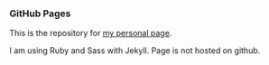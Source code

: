 ### GitHub Pages  
This is the repository for [my personal page](https://caoba1.github.io). 

I am using Ruby and Sass with Jekyll.  Page is not hosted on github.
